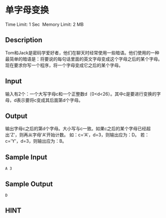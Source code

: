 # 单字母变换
Time Limit: 1 Sec  Memory Limit: 2 MB


## Description
Tom和Jack是密码学爱好者，他们在聊天时经常使用一些暗语。他们使用的一种最简单的暗语是：将要说的每句话里面的英文字母变成这个字母之后的某个字母。现在要求你写一个程序，将一个字母变成它之后的某个字母。

## Input
输入有2个：一个大写字母c和一个正整数d（0<d<26）。其中c是要进行变换的字母，d表示要将c变成其后面第d个字母。

## Output
输出字母c之后的第d个字母。大小写与c一致。如果c之后的某个字母已经超出'Z'，则再从字母'A'开始计数。
如：c='A'，d=3，则输出应为：D。
若：c='Y'，d=3，则输出应为：B。

## Sample Input
```
A 3
```
## Sample Output
```
D
```

## HINT
